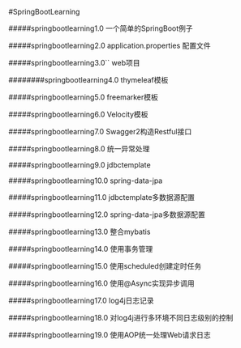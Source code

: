 #SpringBootLearning

#####springbootlearning1.0
一个简单的SpringBoot例子

#####springbootlearning2.0
application.properties 配置文件

#####springbootlearning3.0``
web项目

########springbootlearning4.0
thymeleaf模板

#####springbootlearning5.0
freemarker模板

#####springbootlearning6.0
Velocity模板

#####springbootlearning7.0
Swagger2构造Restful接口

#####springbootlearning8.0
统一异常处理

#####springbootlearning9.0
jdbctemplate

#####springbootlearning10.0
spring-data-jpa

#####springbootlearning11.0
jdbctemplate多数据源配置

#####springbootlearning12.0
spring-data-jpa多数据源配置

#####springbootlearning13.0
整合mybatis

#####springbootlearning14.0
使用事务管理

#####springbootlearning15.0
使用scheduled创建定时任务

#####springbootlearning16.0
使用@Async实现异步调用

#####springbootlearning17.0
log4j日志记录

#####springbootlearning18.0
对log4j进行多环境不同日志级别的控制

#####springbootlearning19.0
使用AOP统一处理Web请求日志